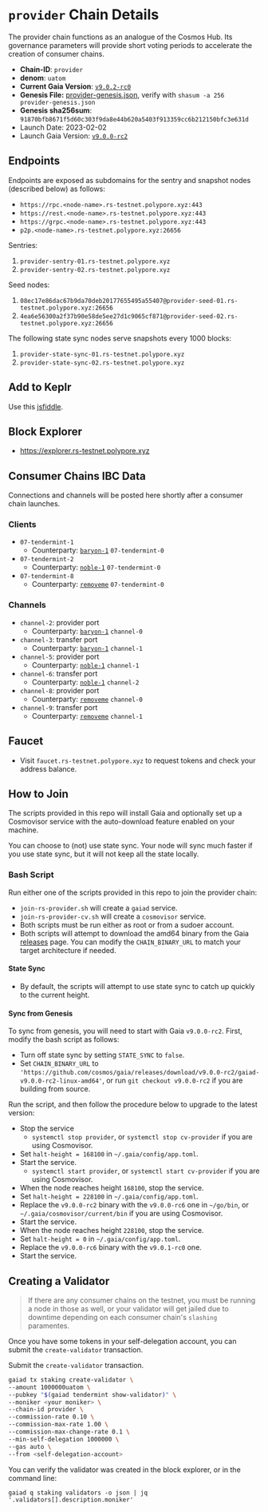 
# `provider` Chain Details

The provider chain functions as an analogue of the Cosmos Hub. Its governance parameters will provide short voting periods to accelerate the creation of consumer chains.

* **Chain-ID**: `provider`
* **denom**: `uatom`
* **Current Gaia Version**: [`v9.0.2-rc0`](https://github.com/cosmos/gaia/releases/tag/v9.0.2-rc0)
* **Genesis File:**  [provider-genesis.json](provider-genesis.json), verify with `shasum -a 256 provider-genesis.json`
* **Genesis sha256sum**: `91870bfb8671f5d60c303f9da8e44b620a5403f913359cc6b212150bfc3e631d`
* Launch Date: 2023-02-02
* Launch Gaia Version: [`v9.0.0-rc2`](https://github.com/cosmos/gaia/releases/tag/v9.0.0-rc2)

## Endpoints

Endpoints are exposed as subdomains for the sentry and snapshot nodes (described below) as follows:

* `https://rpc.<node-name>.rs-testnet.polypore.xyz:443`
* `https://rest.<node-name>.rs-testnet.polypore.xyz:443`
* `https://grpc.<node-name>.rs-testnet.polypore.xyz:443`
* `p2p.<node-name>.rs-testnet.polypore.xyz:26656`

Sentries:

1. `provider-sentry-01.rs-testnet.polypore.xyz`
2. `provider-sentry-02.rs-testnet.polypore.xyz`

Seed nodes:

1. `08ec17e86dac67b9da70deb20177655495a55407@provider-seed-01.rs-testnet.polypore.xyz:26656`
2. `4ea6e56300a2f37b90e58de5ee27d1c9065cf871@provider-seed-02.rs-testnet.polypore.xyz:26656`

The following state sync nodes serve snapshots every 1000 blocks:

1. `provider-state-sync-01.rs-testnet.polypore.xyz`
2. `provider-state-sync-02.rs-testnet.polypore.xyz`

## Add to Keplr

Use this [jsfiddle](https://jsfiddle.net/uw4ar8qt/2/).

## Block Explorer

* https://explorer.rs-testnet.polypore.xyz

## Consumer Chains IBC Data

Connections and channels will be posted here shortly after a consumer chain launches.

### Clients

* `07-tendermint-1`
  * Counterparty: [`baryon-1`](/replicated-security/baryon-1/README.md) `07-tendermint-0`
* `07-tendermint-2`
  * Counterparty: [`noble-1`](/replicated-security/noble-1/README.md) `07-tendermint-0`
* `07-tendermint-8`
  * Counterparty: [`removeme`](/replicated-security/removeme/README.md) `07-tendermint-0`


### Channels

* `channel-2`: provider port
  * Counterparty: [`baryon-1`](/replicated-security/baryon-1/README.md) `channel-0`
* `channel-3`: transfer port
  * Counterparty: [`baryon-1`](/replicated-security/baryon-1/README.md) `channel-1`
* `channel-5`: provider port
  * Counterparty: [`noble-1`](/replicated-security/noble-1/README.md) `channel-1`
* `channel-6`: transfer port
  * Counterparty: [`noble-1`](/replicated-security/noble-1/README.md) `channel-2`
* `channel-8`: provider port
  * Counterparty: [`removeme`](/replicated-security/removeme/README.md) `channel-0`
* `channel-9`: transfer port
  * Counterparty: [`removeme`](/replicated-security/removeme/README.md) `channel-1`

## Faucet

* Visit `faucet.rs-testnet.polypore.xyz` to request tokens and check your address balance.

## How to Join

The scripts provided in this repo will install Gaia and optionally set up a Cosmovisor service with the auto-download feature enabled on your machine.

You can choose to (not) use state sync. Your node will sync much faster if you use state sync, but it will not keep all the state locally.

### Bash Script

Run either one of the scripts provided in this repo to join the provider chain:
* `join-rs-provider.sh` will create a `gaiad` service.
* `join-rs-provider-cv.sh` will create a `cosmovisor` service.
* Both scripts must be run either as root or from a sudoer account.
* Both scripts will attempt to download the amd64 binary from the Gaia [releases](https://github.com/cosmos/gaia/releases) page. You can modify the `CHAIN_BINARY_URL` to match your target architecture if needed.

#### State Sync

* By default, the scripts will attempt to use state sync to catch up quickly to the current height.

#### Sync from Genesis

To sync from genesis, you will need to start with Gaia `v9.0.0-rc2`. First, modify the bash script as follows:
* Turn off state sync by setting `STATE_SYNC` to `false`.
* Set `CHAIN_BINARY_URL` to `'https://github.com/cosmos/gaia/releases/download/v9.0.0-rc2/gaiad-v9.0.0-rc2-linux-amd64'`, or run `git checkout v9.0.0-rc2` if you are building from source.

Run the script, and then follow the procedure below to upgrade to the latest version:

* Stop the service
  * `systemctl stop provider`, or `systemctl stop cv-provider` if you are using Cosmovisor.
* Set `halt-height = 168100` in `~/.gaia/config/app.toml`.
* Start the service.
  * `systemctl start provider`, or `systemctl start cv-provider` if you are using Cosmovisor.
* When the node reaches height `168100`, stop the service.
* Set `halt-height = 228100` in `~/.gaia/config/app.toml`.
* Replace the `v9.0.0-rc2` binary with the `v9.0.0-rc6` one in `~/go/bin`, or `~/.gaia/cosmovisor/current/bin` if you are using Cosmovisor.
* Start the service.
* When the node reaches height `228100`, stop the service.
* Set `halt-height = 0` in `~/.gaia/config/app.toml`.
* Replace the `v9.0.0-rc6` binary with the `v9.0.1-rc0` one.
* Start the service.

## Creating a Validator

> If there are any consumer chains on the testnet, you must be running a node in those as well, or your validator will get jailed due to downtime depending on each consumer chain's `slashing` paramentes.

Once you have some tokens in your self-delegation account, you can submit the `create-validator` transaction.

Submit the `create-validator` transaction.
```bash
gaiad tx staking create-validator \
--amount 1000000uatom \
--pubkey "$(gaiad tendermint show-validator)" \
--moniker <your moniker> \
--chain-id provider \
--commission-rate 0.10 \
--commission-max-rate 1.00 \
--commission-max-change-rate 0.1 \
--min-self-delegation 1000000 \
--gas auto \
--from <self-delegation-account>
```

You can verify the validator was created in the block explorer, or in the command line:
```
gaiad q staking validators -o json | jq '.validators[].description.moniker'
```
